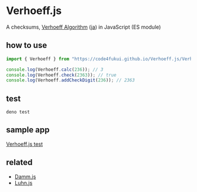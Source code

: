 # Verhoeff.js

A checksums, [Verhoeff Algorithm](https://en.wikipedia.org/wiki/Verhoeff_algorithm) ([ja](https://ja.wikipedia.org/wiki/%E3%83%B4%E3%82%A1%E3%83%BC%E3%83%98%E3%83%95%E3%82%A2%E3%83%AB%E3%82%B4%E3%83%AA%E3%82%BA%E3%83%A0)) in JavaScript (ES module)

## how to use

```js
import { Verhoeff } from "https://code4fukui.github.io/Verhoeff.js/Verhoeff.js";

console.log(Verhoeff.calc(236)); // 3
console.log(Verhoeff.check(2363)); // true
console.log(Verhoeff.addCheckDigit(236)); // 2363
```

## test

```
deno test
```

## sample app

[Verhoeff.js test](https://code4fukui.github.io/Verhoeff.js/)

## related

- [Damm.js](https://github.com/code4fukui/Damm.js)
- [Luhn.js](https://github.com/code4fukui/Luhn.js)
